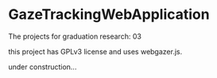 # GazeTrackingWebApplication
The projects for graduation research: 03

this project has GPLv3 license and uses webgazer.js.

under construction...
